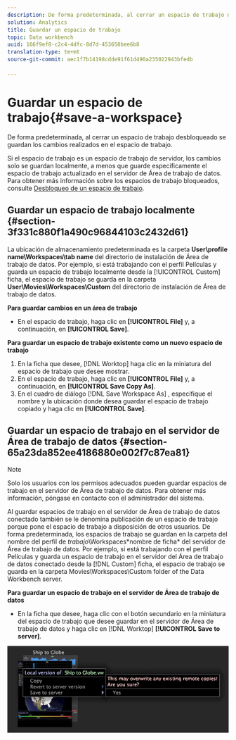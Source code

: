 ```yaml
---
description: De forma predeterminada, al cerrar un espacio de trabajo desbloqueado se guardan los cambios realizados en el espacio de trabajo.
solution: Analytics
title: Guardar un espacio de trabajo
topic: Data workbench
uuid: 166f9ef8-c2c4-4dfc-8d7d-453650bee6b8
translation-type: tm+mt
source-git-commit: aec1f7b14198cdde91f61d490a235022943bfedb

---
```



# Guardar un espacio de trabajo{#save-a-workspace}

De forma predeterminada, al cerrar un espacio de trabajo desbloqueado se guardan los cambios realizados en el espacio de trabajo.

Si el espacio de trabajo es un espacio de trabajo de servidor, los cambios solo se guardan localmente, a menos que guarde específicamente el espacio de trabajo actualizado en el servidor de Área de trabajo de datos. Para obtener más información sobre los espacios de trabajo bloqueados, consulte [Desbloqueo de un espacio de trabajo](../../../home/c-get-started/c-work-worksp/c-unlock-wksp.md#concept-18ada952aecf45c79a806b31b294023e).

## Guardar un espacio de trabajo localmente {#section-3f331c880f1a490c96844103c2432d61}

La ubicación de almacenamiento predeterminada es la carpeta **User\profile name\Workspaces\tab name** del directorio de instalación de Área de trabajo de datos. Por ejemplo, si está trabajando con el perfil Películas y guarda un espacio de trabajo localmente desde la [!UICONTROL Custom] ficha, el espacio de trabajo se guarda en la carpeta **User\Movies\Workspaces\Custom** del directorio de instalación de Área de trabajo de datos.

**Para guardar cambios en un área de trabajo**

* En el espacio de trabajo, haga clic en **[!UICONTROL File]** y, a continuación, en **[!UICONTROL Save]**.

**Para guardar un espacio de trabajo existente como un nuevo espacio de trabajo**

1. En la ficha que desee, [!DNL Worktop] haga clic en la miniatura del espacio de trabajo que desee mostrar.
1. En el espacio de trabajo, haga clic en **[!UICONTROL File]** y, a continuación, en **[!UICONTROL Save Copy As]**.
1. En el cuadro de diálogo [!DNL Save Workspace As] , especifique el nombre y la ubicación donde desea guardar el espacio de trabajo copiado y haga clic en **[!UICONTROL Save]**.

## Guardar un espacio de trabajo en el servidor de Área de trabajo de datos {#section-65a23da852ee4186880e002f7c87ea81}

>[!NOTE]
>
>Solo los usuarios con los permisos adecuados pueden guardar espacios de trabajo en el servidor de Área de trabajo de datos. Para obtener más información, póngase en contacto con el administrador del sistema.

Al guardar espacios de trabajo en el servidor de Área de trabajo de datos conectado también se le denomina publicación de un espacio de trabajo porque pone el espacio de trabajo a disposición de otros usuarios. De forma predeterminada, los espacios de trabajo se guardan en la carpeta del nombre del perfil de *trabajo*\Workspaces\*nombre de ficha* del servidor de Área de trabajo de datos. Por ejemplo, si está trabajando con el perfil Películas y guarda un espacio de trabajo en el servidor del Área de trabajo de datos conectado desde la [!DNL Custom] ficha, el espacio de trabajo se guarda en la carpeta Movies\Workspaces\Custom folder of the Data Workbench server.

**Para guardar un espacio de trabajo en el servidor de Área de trabajo de datos**

* En la ficha que desee, haga clic con el botón secundario en la miniatura del espacio de trabajo que desee guardar en el servidor de Área de trabajo de datos y haga clic en [!DNL Worktop] **[!UICONTROL Save to server]**.

![](assets/mnu_workspaceManager_SaveToServerwksp.png)
